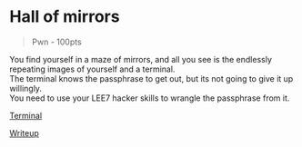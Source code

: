 # Hall of mirrors
>Pwn - 100pts

You find yourself in a maze of mirrors, and all you see is the endlessly repeating images of yourself and a terminal. \
The terminal knows the passphrase to get out, but its not going to give it up willingly. \
You need to use your LEE7 hacker skills to wrangle the passphrase from it.

[Terminal](./terminal)

[Writeup](./writeup.md)
